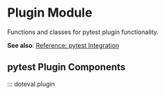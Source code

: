 # Plugin Module

Functions and classes for pytest plugin functionality.

**See also**: [Reference: pytest Integration](../reference/pytest.md)

## pytest Plugin Components

::: doteval.plugin
